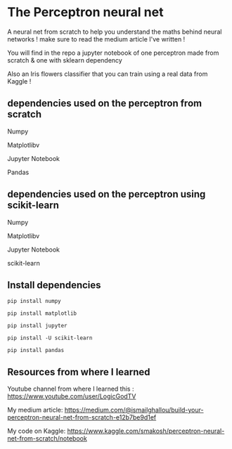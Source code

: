 # The Perceptron neural net
A neural net from scratch to help you understand the maths behind neural networks ! make sure to read the medium article I've written !

You will find in the repo a jupyter notebook of one perceptron made from scratch & one with sklearn dependency

Also an Iris flowers classifier that you can train using a real data from Kaggle !

## dependencies used on the perceptron from scratch

Numpy

Matplotlibv

Jupyter Notebook

Pandas

## dependencies used on the perceptron using scikit-learn
Numpy

Matplotlibv

Jupyter Notebook

scikit-learn


## Install dependencies

	pip install numpy
  
	pip install matplotlib
  
	pip install jupyter
  
 	pip install -U scikit-learn
  
	pip install pandas

## Resources from where I learned

Youtube channel from where I learned this : https://www.youtube.com/user/LogicGodTV

My medium article: https://medium.com/@ismailghallou/build-your-perceptron-neural-net-from-scratch-e12b7be9d1ef

My code on Kaggle: https://www.kaggle.com/smakosh/perceptron-neural-net-from-scratch/notebook
